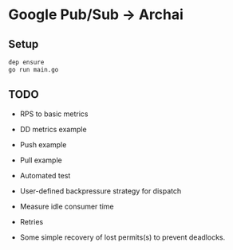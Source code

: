 # Google Pub/Sub -> Archai

## Setup

```bash
dep ensure
go run main.go
```


## TODO

- RPS to basic metrics
- DD metrics example
- Push example
- Pull example
- Automated test

- User-defined backpressure strategy for dispatch
- Measure idle consumer time
- Retries
- Some simple recovery of lost permits(s) to prevent deadlocks.

